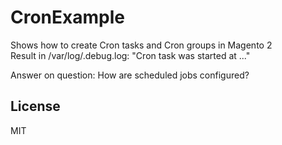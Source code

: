# CronExample  
Shows how to create Cron tasks and Cron groups in Magento 2  
Result in /var/log/.debug.log: "Cron task was started at ..."

Answer on question: How are scheduled jobs configured?  

License
----
MIT
